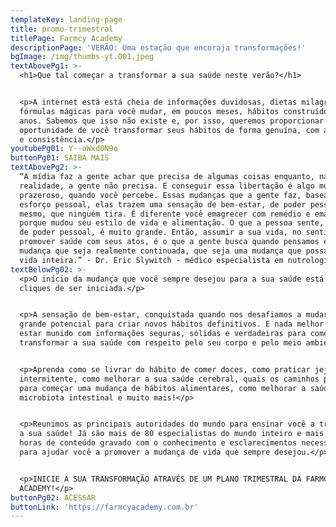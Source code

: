 ```yaml
---
templateKey: landing-page
title: promo-trimestral
titlePage: Farmcy Academy
descriptionPage: 'VERÃO: Uma estação que encoraja transformações!'
bgImage: /img/thumbs-yt.001.jpeg
textAbovePg1: >-
  <h1>Que tal começar a transformar a sua saúde neste verão?</h1>


  <p>A internet está está cheia de informações duvidosas, dietas milagrosas,
  fórmulas mágicas para você mudar, em poucos meses, hábitos construídos por
  anos. Sabemos que isso não existe e, por isso, queremos proporcionar a
  oportunidade de você transformar seus hábitos de forma genuína, com autonomia
  e consistência.</p>
youtubePg01: Y--oWxd0N9o
buttonPg01: SAIBA MAIS
textAbovePg2: >-
  “A mídia faz a gente achar que precisa de algumas coisas enquanto, na
  realidade, a gente não precisa. E conseguir essa libertação é algo muito
  prazeroso, quando você percebe. Essas mudanças que a gente faz, baseadas no
  esforço pessoal, elas trazem uma sensação de bem-estar, de poder pessoal
  mesmo, que ninguém tira. É diferente você emagrecer com remédio e emagrecer
  porque mudou seu estilo de vida e alimentação. O que a pessoa sente, em termos
  de poder pessoal, é muito grande. Então, assumir a sua vida, no sentido de
  promover saúde com seus atos, é o que a gente busca quando pensamos em uma
  mudança que seja realmente continuada, que seja uma mudança que possa durar a
  vida inteira.” - Dr. Eric Slywitch - médico especialista em nutrologia.
textBelowPg02: >-
  <p>O início da mudança que você sempre desejou para a sua saúde está a poucos
  cliques de ser iniciada.</p>


  <p>A sensação de bem-estar, conquistada quando nos desafiamos a mudar, tem
  grande potencial para criar novos hábitos definitivos. E nada melhor do que
  estar munido com informações seguras, sólidas e verdadeiras para começar a
  transformar a sua saúde com respeito pelo seu corpo e pelo meio ambiente.</p>


  <p>Aprenda como se livrar do hábito de comer doces, como praticar jejum
  intermitente, como melhorar a sua saúde cerebral, quais os caminhos possíveis
  para começar uma mudança de hábitos alimentares, como melhorar a saúde da sua
  microbiota intestinal e muito mais!</p>


  <p>Reunimos as principais autoridades do mundo para ensinar você a transformar
  a sua saúde! Já são mais de 80 especialistas do mundo inteiro e mais de 100
  horas de conteúdo gravado com o conhecimento e esclarecimentos necessários
  para ajudar você a promover a mudança de vida que sempre desejou.</p>


  <p>INICIE A SUA TRANSFORMAÇÃO ATRAVÉS DE UM PLANO TRIMESTRAL DA FARMCY
  ACADEMY!</p>
buttonPg02: ACESSAR
buttonLink: 'https://farmcyacademy.com.br'
---
```


